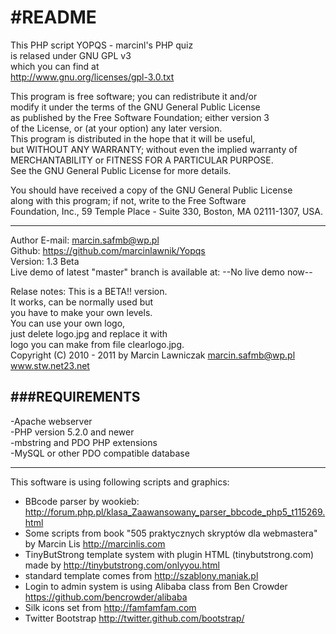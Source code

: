 #README
====

This PHP script YOPQS - marcinl's PHP quiz  
is relased under GNU GPL v3  
which you can find at  
http://www.gnu.org/licenses/gpl-3.0.txt  

This program is free software; you can redistribute it and/or  
modify it under the terms of the GNU General Public License  
as published by the Free Software Foundation; either version 3  
of the License, or (at your option) any later version.  
This program is distributed in the hope that it will be useful,  
but WITHOUT ANY WARRANTY; without even the implied warranty of  
MERCHANTABILITY or FITNESS FOR A PARTICULAR PURPOSE.  
See the GNU General Public License for more details.  
  
You should have received a copy of the GNU General Public License  
along with this program; if not, write to the Free Software  
Foundation, Inc., 59 Temple Place - Suite 330, Boston, MA  02111-1307, USA.  
***************************************
Author E-mail: marcin.safmb@wp.pl  
Github: https://github.com/marcinlawnik/Yopqs  
Version: 1.3 Beta  
Live demo of latest "master" branch is available at: --No live demo now--  
  
  
Relase notes: 
This is a BETA!! version.  
It works, can be normally used but  
you have to make your own levels.  
You can use your own logo,  
just delete logo.jpg and replace it with  
logo you can make from file clearlogo.jpg.  
Copyright (C) 2010 - 2011 by Marcin Lawniczak marcin.safmb@wp.pl www.stw.net23.net
  
###REQUIREMENTS
----------------------
-Apache webserver  
-PHP version 5.2.0 and newer  
-mbstring and PDO PHP extensions  
-MySQL or other PDO compatible database  
  
***************************************
This software is using following scripts and graphics:  
- BBcode parser by wookieb: http://forum.php.pl/klasa_Zaawansowany_parser_bbcode_php5_t115269.html  
- Some scripts from book "505 praktycznych skryptów dla webmastera" by Marcin Lis http://marcinlis.com  
- TinyButStrong template system with plugin HTML (tinybutstrong.com) made by http://tinybutstrong.com/onlyyou.html  
- standard template comes from http://szablony.maniak.pl  
- Login to admin system is using Alibaba class from Ben Crowder https://github.com/bencrowder/alibaba  
- Silk icons set from http://famfamfam.com  
- Twitter Bootstrap http://twitter.github.com/bootstrap/  